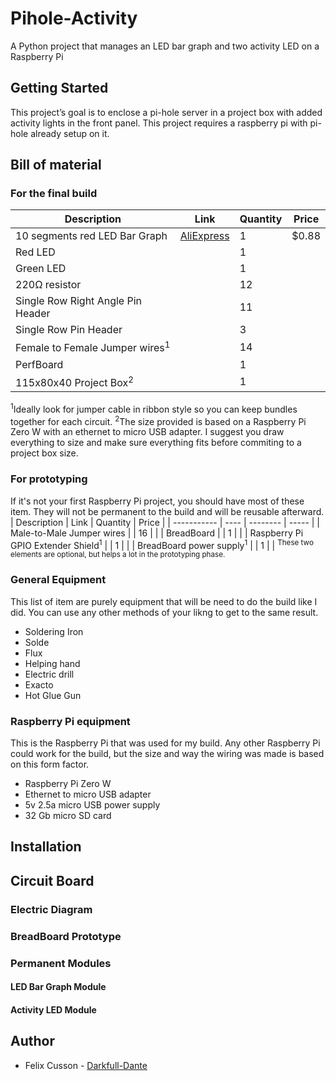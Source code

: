 # Pihole-Activity
A Python project that manages an LED bar graph and two activity LED on a Raspberry Pi
## Getting Started
This project’s goal is to enclose a pi-hole server in a project box with added activity lights in the front panel. This project requires a raspberry pi with pi-hole already setup on it.
## Bill of material
### For the final build
| Description | Link | Quantity | Price |
| ----------- | ---- | -------- | ----- |
| 10 segments red LED Bar Graph | [AliExpress](https://www.aliexpress.com/item/32811943871.html?spm=a2g0o.productlist.0.0.385757df1b2Lr8&algo_pvid=81b6ea2e-bbe1-4634-9305-ca7d9543ac35&algo_expid=81b6ea2e-bbe1-4634-9305-ca7d9543ac35-16&btsid=0844ca98-45f0-41d7-bb55-1833f7978391&ws_ab_test=searchweb0_0,searchweb201602_7,searchweb201603_55) | 1 | $0.88 |
| Red LED | | 1 | |
| Green LED | | 1 | |
| 220Ω resistor | | 12 | |
| Single Row Right Angle Pin Header | | 11 | |
| Single Row Pin Header | | 3 | |
| Female to Female Jumper wires<sup>1</sup> | | 14 | |
| PerfBoard | | 1 | |
| 115x80x40 Project Box<sup>2</sup> | | 1 | |
<sup>1</sup>Ideally look for jumper cable in ribbon style so you can keep bundles together for each circuit.
<sup>2</sup>The size provided is based on a Raspberry Pi Zero W with an ethernet to micro USB adapter. I suggest you draw everything to size and make sure everything fits before commiting to a project box size.
### For prototyping
If it's not your first Raspberry Pi project, you should have most of these item. They will not be permanent to the build and will be reusable afterward.
| Description | Link | Quantity | Price |
| ----------- | ---- | -------- | ----- |
| Male-to-Male Jumper wires |  | 16 |  |
| BreadBoard |  | 1 |  |
| Raspberry Pi GPIO Extender Shield<sup>1</sup> |  | 1 |  |
| BreadBoard power supply<sup>1</sup> |  | 1 |  |
<sup>These two elements are optional, but helps a lot in the prototyping phase.</sup>
### General Equipment
This list of item are purely equipment that will be need to do the build like I did. You can use any other methods of your likng to get to the same result.
- Soldering Iron
- Solde
- Flux
- Helping hand
- Electric drill
- Exacto
- Hot Glue Gun
### Raspberry Pi equipment
This is the Raspberry Pi that was used for my build. Any other Raspberry Pi could work for the build, but the size and way the wiring was made is based on this form factor.
- Raspberry Pi Zero W
- Ethernet to micro USB adapter
- 5v 2.5a micro USB power supply
- 32 Gb micro SD card
## Installation
## Circuit Board
### Electric Diagram
### BreadBoard Prototype
### Permanent Modules
#### LED Bar Graph Module
#### Activity LED Module
## Author
- Felix Cusson - [Darkfull-Dante](https://github.com/Darkfull-Dante)